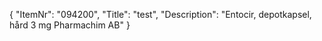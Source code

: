 {
  "ItemNr": "094200",
  "Title": "test",
  "Description": "Entocir, depotkapsel, hård 3 mg Pharmachim AB"
}
